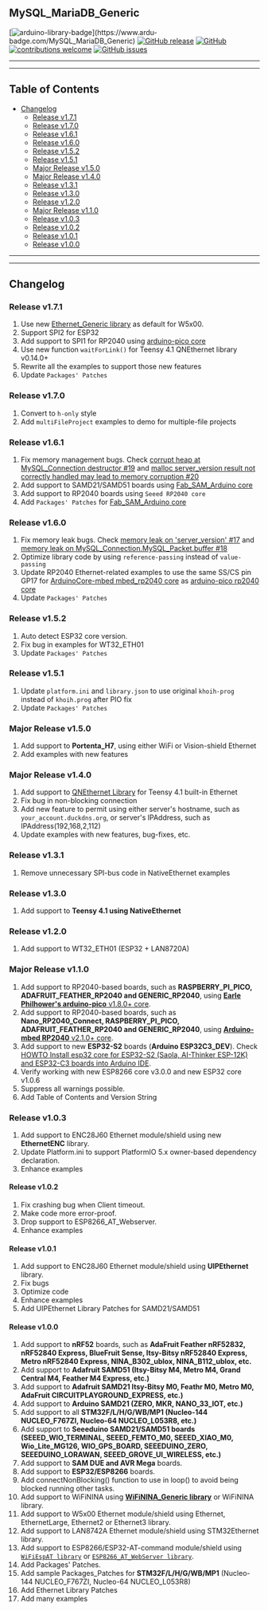 ## MySQL_MariaDB_Generic

[![arduino-library-badge](https://www.ardu-badge.com/badge/MySQL_MariaDB_Generic.svg?)](https://www.ardu-badge.com/MySQL_MariaDB_Generic)
[![GitHub release](https://img.shields.io/github/release/khoih-prog/MySQL_MariaDB_Generic.svg)](https://github.com/khoih-prog/MySQL_MariaDB_Generic/releases)
[![GitHub](https://img.shields.io/github/license/mashape/apistatus.svg)](https://github.com/khoih-prog/MySQL_MariaDB_Generic/blob/master/LICENSE)
[![contributions welcome](https://img.shields.io/badge/contributions-welcome-brightgreen.svg?style=flat)](#Contributing)
[![GitHub issues](https://img.shields.io/github/issues/khoih-prog/MySQL_MariaDB_Generic.svg)](http://github.com/khoih-prog/MySQL_MariaDB_Generic/issues)

---
---

## Table of Contents

* [Changelog](#changelog)
	* [Release v1.7.1](#release-v171)
	* [Release v1.7.0](#release-v170)
  * [Release v1.6.1](#release-v161)
  * [Release v1.6.0](#release-v160)
  * [Release v1.5.2](#release-v152)
  * [Release v1.5.1](#release-v151)
  * [Major Release v1.5.0](#major-release-v150)
  * [Major Release v1.4.0](#major-release-v140)
  * [Release v1.3.1](#release-v131)
  * [Release v1.3.0](#release-v130)
  * [Release v1.2.0](#release-v120)
  * [Major Release v1.1.0](#major-release-v110)
  * [Release v1.0.3](#release-v103)
  * [Release v1.0.2](#release-v102)
  * [Release v1.0.1](#release-v101)
  * [Release v1.0.0](#release-v100)

---
---

## Changelog

### Release v1.7.1

1. Use new [Ethernet_Generic library](https://github.com/khoih-prog/Ethernet_Generic) as default for W5x00.
2. Support SPI2 for ESP32
3. Add support to SPI1 for RP2040 using [arduino-pico core](https://github.com/earlephilhower/arduino-pico)
4. Use new function `waitForLink()` for Teensy 4.1 QNEthernet library v0.14.0+
5. Rewrite all the examples to support those new features
6. Update `Packages' Patches`

### Release v1.7.0

1. Convert to `h-only` style
2. Add `multiFileProject` examples to demo for multiple-file projects

### Release v1.6.1

1. Fix memory management bugs. Check [corrupt heap at MySQL_Connection destructor #19](https://github.com/khoih-prog/MySQL_MariaDB_Generic/issues/19) and [malloc server_version result not correctly handled may lead to memory corruption #20](https://github.com/khoih-prog/MySQL_MariaDB_Generic/issues/20)
2. Add support to SAMD21/SAMD51 boards using [Fab_SAM_Arduino core](https://github.com/qbolsee/ArduinoCore-fab-sam)
3. Add support to RP2040 boards using `Seeed RP2040 core`
4. Add `Packages' Patches` for [Fab_SAM_Arduino core](https://github.com/qbolsee/ArduinoCore-fab-sam)

### Release v1.6.0

1. Fix memory leak bugs. Check [memory leak on 'server_version' #17](https://github.com/khoih-prog/MySQL_MariaDB_Generic/issues/17) and [memory leak on MySQL_Connection.MySQL_Packet.buffer #18](https://github.com/khoih-prog/MySQL_MariaDB_Generic/issues/18)
2. Optimize library code by using `reference-passing` instead of `value-passing`
3. Update RP2040 Ethernet-related examples to use the same SS/CS pin GP17 for [ArduinoCore-mbed mbed_rp2040 core](https://github.com/arduino/ArduinoCore-mbed) as [arduino-pico rp2040 core](https://github.com/earlephilhower/arduino-pico)
4. Update `Packages' Patches`

### Release v1.5.2

1. Auto detect ESP32 core version.
2. Fix bug in examples for WT32_ETH01
3. Update `Packages' Patches`

### Release v1.5.1

1. Update `platform.ini` and `library.json` to use original `khoih-prog` instead of `khoih.prog` after PIO fix
2. Update `Packages' Patches`

### Major Release v1.5.0

1. Add support to **Portenta_H7**, using either WiFi or Vision-shield Ethernet
2. Add examples with new features

### Major Release v1.4.0

1. Add support to [QNEthernet Library](https://github.com/ssilverman/QNEthernet) for Teensy 4.1 built-in Ethernet
2. Fix bug in non-blocking connection
3. Add new feature to permit using either server's hostname, such as `your_account.duckdns.org`, or server's IPAddress, such as IPAddress(192,168,2,112)
4. Update examples with new features, bug-fixes, etc.

### Release v1.3.1

1. Remove unnecessary SPI-bus code in NativeEthernet examples

### Release v1.3.0

1. Add support to **Teensy 4.1 using NativeEthernet**

### Release v1.2.0

1. Add support to WT32_ETH01 (ESP32 + LAN8720A)

### Major Release v1.1.0

1. Add support to RP2040-based boards, such as **RASPBERRY_PI_PICO, ADAFRUIT_FEATHER_RP2040 and GENERIC_RP2040**, using [**Earle Philhower's arduino-pico** v1.8.0+ core](https://github.com/earlephilhower/arduino-pico).
2. Add support to RP2040-based boards, such as **Nano_RP2040_Connect, RASPBERRY_PI_PICO, ADAFRUIT_FEATHER_RP2040 and GENERIC_RP2040**, using [**Arduino-mbed RP2040** v2.1.0+ core](https://github.com/arduino/ArduinoCore-mbed).
3. Add support to new **ESP32-S2** boards (**Arduino ESP32C3_DEV**). Check [HOWTO Install esp32 core for ESP32-S2 (Saola, AI-Thinker ESP-12K) and ESP32-C3 boards into Arduino IDE](#howto-install-esp32-core-for-esp32-s2-saola-ai-thinker-esp-12k-and-esp32-c3-boards-into-arduino-ide).
4. Verify working with new ESP8266 core v3.0.0 and new ESP32 core v1.0.6
5. Suppress all warnings possible.
6. Add Table of Contents and Version String

### Release v1.0.3

 1. Add support to ENC28J60 Ethernet module/shield using new **EthernetENC** library.
 2. Update Platform.ini to support PlatformIO 5.x owner-based dependency declaration.
 3. Enhance examples

#### Release v1.0.2

 1. Fix crashing bug when Client timeout. 
 2. Make code more error-proof.
 3. Drop support to ESP8266_AT_Webserver.
 4. Enhance examples

#### Release v1.0.1

 1. Add support to ENC28J60 Ethernet module/shield using **UIPEthernet** library.
 2. Fix bugs
 3. Optimize code
 4. Enhance examples
 5. Add UIPEthernet Library Patches for SAMD21/SAMD51

#### Release v1.0.0

 1. Add support to **nRF52** boards, such as **AdaFruit Feather nRF52832, nRF52840 Express, BlueFruit Sense, Itsy-Bitsy nRF52840 Express, Metro nRF52840 Express, NINA_B302_ublox, NINA_B112_ublox, etc.**
 2. Add support to **Adafruit SAMD51 (Itsy-Bitsy M4, Metro M4, Grand Central M4, Feather M4 Express, etc.)**
 3. Add support to **Adafruit SAMD21 Itsy-Bitsy M0, Feathr M0, Metro M0, AdaFruit CIRCUITPLAYGROUND_EXPRESS, etc.)**
 4. Add support to **Arduino SAMD21 (ZERO, MKR, NANO_33_IOT, etc.)**
 5. Add support to all **STM32F/L/H/G/WB/MP1 (Nucleo-144 NUCLEO_F767ZI, Nucleo-64 NUCLEO_L053R8, etc.)**
 6. Add support to **Seeeduino SAMD21/SAMD51 boards (SEEED_WIO_TERMINAL, SEEED_FEMTO_M0, SEEED_XIAO_M0, Wio_Lite_MG126, WIO_GPS_BOARD, SEEEDUINO_ZERO, SEEEDUINO_LORAWAN, SEEED_GROVE_UI_WIRELESS, etc.)**
 7. Add support to **SAM DUE and AVR Mega** boards.
 8. Add support to **ESP32/ESP8266** boards.
 9. Add connectNonBlocking() function to use in loop() to avoid being blocked running other tasks. 
10. Add support to WiFiNINA using [**WiFiNINA_Generic library**](https://github.com/khoih-prog/WiFiNINA_Generic) or WiFiNINA library.
11. Add support to W5x00 Ethernet module/shield using Ethernet, EthernetLarge, Ethernet2 or Ethernet3 library.
12. Add support to LAN8742A Ethernet module/shield using STM32Ethernet library.
13. Add support to ESP8266/ESP32-AT-command module/shield using [`WiFiEspAT library`](https://github.com/jandrassy/WiFiEspAT) or [`ESP8266_AT_WebServer library`](https://github.com/khoih-prog/ESP8266_AT_WebServer).
14. Add Packages' Patches.
15. Add sample Packages_Patches for **STM32F/L/H/G/WB/MP1** (Nucleo-144 NUCLEO_F767ZI, Nucleo-64 NUCLEO_L053R8)
16. Add Ethernet Library Patches
17. Add many examples


